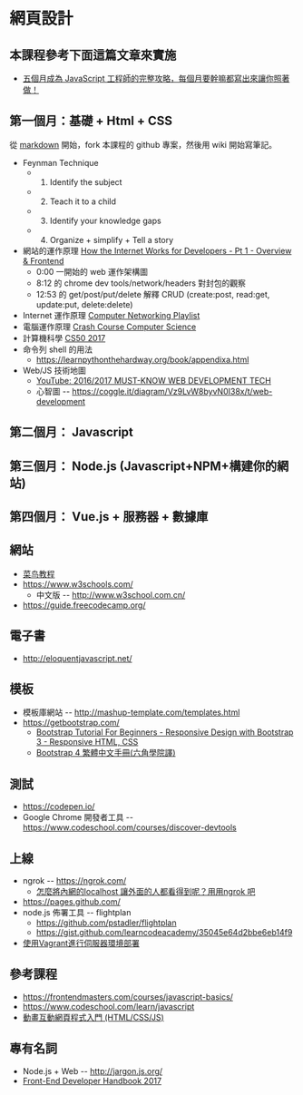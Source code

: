 # 網頁設計

## 本課程參考下面這篇文章來實施

* [五個月成為 JavaScript 工程師的完整攻略，每個月要幹嘛都寫出來讓你照著做！](https://buzzorange.com/techorange/2018/01/04/learn-coding-in-5-months/)

## 第一個月：基礎 + Html + CSS

從 [markdown](http://markdown.tw/) 開始，fork 本課程的 github 專案，然後用 wiki 開始寫筆記。

* Feynman Technique 
  * 1. Identify the subject
  * 2. Teach it to a child
  * 3. Identify your knowledge gaps
  * 4. Organize + simplify + Tell a story
* 網站的運作原理 [How the Internet Works for Developers - Pt 1 - Overview & Frontend](https://www.youtube.com/watch?v=e4S8zfLdLgQ)
  * 0:00 一開始的 web 運作架構圖
  * 8:12 的 chrome dev tools/network/headers 對封包的觀察
  * 12:53 的 get/post/put/delete 解釋 CRUD (create:post, read:get, update:put, delete:delete)
* Internet 運作原理 [Computer Networking Playlist](https://www.youtube.com/playlist?list=PL6gx4Cwl9DGBpuvPW0aHa7mKdn_k9SPKO)
* 電腦運作原理 [Crash Course Computer Science](https://www.youtube.com/playlist?list=PLME-KWdxI8dcaHSzzRsNuOLXtM2Ep_C7a)
* 計算機科學 [CS50 2017](https://www.youtube.com/watch?v=y62zj9ozPOM&list=PLhQjrBD2T3828ZVcVzEIhsHVgjANGZveu)
* 命令列 shell 的用法
  * https://learnpythonthehardway.org/book/appendixa.html
* Web/JS 技術地圖
  * [YouTube: 2016/2017 MUST-KNOW WEB DEVELOPMENT TECH](https://www.youtube.com/watch?v=sBzRwzY7G-k)
  * 心智圖 -- https://coggle.it/diagram/Vz9LvW8byvN0I38x/t/web-development


## 第二個月： Javascript

## 第三個月： Node.js (Javascript+NPM+構建你的網站)



## 第四個月： Vue.js + 服務器 + 數據庫


## 網站

* [菜鸟教程](http://www.runoob.com/)
* https://www.w3schools.com/
  * 中文版 -- http://www.w3school.com.cn/
* https://guide.freecodecamp.org/

## 電子書
* http://eloquentjavascript.net/

## 模板

* 模板庫網站 -- http://mashup-template.com/templates.html
* https://getbootstrap.com/
  * [Bootstrap Tutorial For Beginners - Responsive Design with Bootstrap 3 - Responsive HTML, CSS](https://www.youtube.com/watch?v=no-Ntkc836w)
  * [Bootstrap 4 繁體中文手冊(六角學院譯)](http://bootstrap.hexschool.com/)



## 測試

* https://codepen.io/
* Google Chrome 開發者工具 -- https://www.codeschool.com/courses/discover-devtools


## 上線

* ngrok -- https://ngrok.com/
  * [怎麼將內網的localhost 讓外面的人都看得到呢？用用ngrok 吧 ](https://tenten.co/blog/how-to-use-ngrok-to-connect-your-localhost/)
* https://pages.github.com/
* node.js 佈署工具 -- flightplan
  * https://github.com/pstadler/flightplan
  * https://gist.github.com/learncodeacademy/35045e64d2bbe6eb14f9
* [使用Vagrant進行伺服器環境部署](http://www.cc.ntu.edu.tw/chinese/epaper/0040/20170320_4006.html)

## 參考課程

* https://frontendmasters.com/courses/javascript-basics/
* https://www.codeschool.com/learn/javascript
* [動畫互動網頁程式入門 (HTML/CSS/JS)](https://hahow.in/courses/56189df9df7b3d0b005c6639/main)

## 專有名詞

* Node.js + Web -- http://jargon.js.org/
* [Front-End Developer Handbook 2017](https://frontendmasters.com/books/front-end-handbook/2017/)


